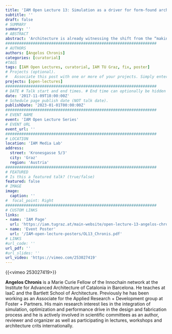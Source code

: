 ```yaml
---
title: 'IAM Open Lecture 13: Simulation as a driver for form-found architecture'
subtitle: ''
draft: false
# SUMMARY
summary: ''
# ABSTRACT 
abstract: 'Architecture is already witnessing the shift from the “making of form” to the ”finding of form” that was envisioned a decade ago (Kolarevic 2013). Digital fabrication, computational design systems and adaptive materials are already transforming the way we perceive, conceive ace construct architecture. But what are the drivers of this new form-found and performance-driven architecture? How can we harness the potential of this unprecedented level of control over our built environment? Looking at the integration of simulation in our design systems and the performance optimization approaches of leading architectural research and practice, we aim to engage in a discussion about form, function and the future challenges of a responsible architecture.'
##################################################################
# AUTHORS 
authors: [Angelos Chronis]
categories: [curatorial]
#TAGS
tags: [IAM Open Lectures, curatorial, IAM TU Graz, fix, poster]
# Projects (optional).
#   Associate this post with one or more of your projects. Simply enter your project's folder or file name without extension. Otherwise, set `projects = []`.
projects: [open-lectures]
##################################################################
# DATE # Talk start and end times. # End time can optionally be hidden by prefixing the line with `#`.
date: '2017-11-09T18:00:00Z'
# Schedule page publish date (NOT talk date).
publishDate: '2023-01-01T00:00:00Z'
##################################################################
# EVENT NAME 
event: 'IAM Open Lecture Series'
# EVENT URL 
event_url: ''
##################################################################
# LOCATION 
location: 'IAM Media Lab'
address:
  street: 'Kronesgasse 5/3'
  city: 'Graz'
  region: 'Austria'
##################################################################
# FEATURED
# Is this a featured talk? (true/false)
featured: false
# IMAGE 
image:
  caption: ''
#  focal_point: Right
##################################################################
# CUSTOM LINKS 
links:
- name: 'IAM Page'
  url: 'https://iam.tugraz.at/main-website/open-lecture-13-angelos-chronis-simulation-as-a-driver-for-form-found-architecture/'
- name: 'Event Poster'
  url: '/IAM-open-lecture-posters/OL13_Chronis.pdf'
# LINKS 
#url_code: ''
url_pdf: ''
#url_slides: ''
url_video: 'https://vimeo.com/253027419'
---
```


{{<vimeo 253027419>}}

**Angelos Chronis** is a Marie Curie Fellow of the Innochain network at the Institute for Advanced Architecture of Catalonia in Barcelona. He teaches at IaaC and the Bartlett School of Architecture. Previously he has been working as an Associate for the Applied Research + Development group at Foster + Partners. His main research interest lies in the integration of simulation, optimization and performance drive in the design and fabrication process and he is actively involved in scientific committees as an author, reviewer and organizer as well as participating in lectures, workshops and architecture crits internationally.
<!--

IAM Open Lecture #13  
Angelos Chronis  
Simulation as a driver for form-found architecture  
18:00 Thursday 09 November 2017  
IAM Media Lab, Kronesgasse 5/3

Event poster https://iam.tugraz.at/wp-content/uploads/2017/10/OL_13_Chronis.pdf

Original post: https://iam.tugraz.at/2017/10/ol13_angelos_chronis/

-->